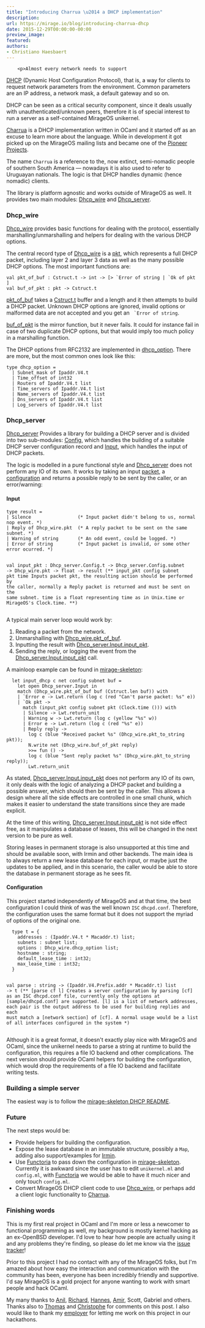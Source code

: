 ```yaml
---
title: "Introducing Charrua \u2014 a DHCP implementation"
description:
url: https://mirage.io/blog/introducing-charrua-dhcp
date: 2015-12-29T00:00:00-00:00
preview_image:
featured:
authors:
- Christiano Haesbaert
---
```



        <p>Almost every network needs to support
<a href="https://en.wikipedia.org/wiki/Dynamic_Host_Configuration_Protocol">DHCP</a>
(Dynamic
Host Configuration Protocol), that is, a way for clients to request network
parameters from the environment. Common parameters are an IP address, a network
mask, a default gateway and so on.</p>
<p>DHCP can be seen as a critical security component, since it deals usually with
unauthenticated/unknown peers, therefore it is of special interest to run a
server as a self-contained MirageOS unikernel.</p>
<p><a href="http://www.github.com/haesbaert/charrua-core">Charrua</a> is a DHCP implementation
written in OCaml and it started off as an excuse to learn more about the language.
While in development it got picked up on the MirageOS mailing lists and became one
of the <a href="https://github.com/mirage/mirage-www/wiki/Pioneer-Projects">Pioneer
Projects</a>.</p>
<p>The name <code>Charrua</code> is a reference to the, now extinct, semi-nomadic people of
southern South America &mdash; nowadays it is also used to refer to Uruguayan
nationals. The logic is that DHCP handles dynamic (hence nomadic) clients.</p>
<p>The library is platform agnostic and works outside of MirageOS as well. It
provides two main modules:
<a href="http://haesbaert.github.io/charrua-core/api/Dhcp_wire.html - [404 Not Found]">Dhcp_wire</a> and
<a href="http://haesbaert.github.io/charrua-core/api/Dhcp_server.html - [404 Not Found]">Dhcp_server</a>.</p>
<h3>Dhcp_wire</h3>
<p><a href="http://haesbaert.github.io/charrua-core/api/Dhcp_wire.html - [404 Not Found]">Dhcp_wire</a> provides
basic functions for dealing with the protocol, essentially
marshalling/unmarshalling and helpers for dealing with the various DHCP options.</p>
<p>The central record type of
<a href="http://haesbaert.github.io/charrua-core/api/Dhcp_wire.html - [404 Not Found]">Dhcp_wire</a> is a
<a href="http://haesbaert.github.io/charrua-core/api/Dhcp_wire.html#TYPEpkt - [404 Not Found]">pkt</a>, which
represents a full DHCP packet, including layer 2 and layer 3 data as well as the
many possible DHCP options. The most important functions are:</p>
<pre><code class="language-ocaml">val pkt_of_buf : Cstruct.t -&gt; int -&gt; [&gt; `Error of string | `Ok of pkt ]
val buf_of_pkt : pkt -&gt; Cstruct.t
</code></pre>
<p><a href="http://haesbaert.github.io/charrua-core/api/Dhcp_wire.html#VALpkt_of_buf - [404 Not Found]">pkt_of_buf</a> takes
a <a href="https://github.com/mirage/ocaml-cstruct">Cstruct.t</a> buffer and a length and it
then attempts to build a DHCP packet. Unknown DHCP options are ignored, invalid
options or malformed data are not accepted and you get an <code> `Error of string</code>.</p>
<p><a href="http://haesbaert.github.io/charrua-core/api/Dhcp_wire.html#VALbuf_of_pkt - [404 Not Found]">buf_of_pkt</a> is
the mirror function, but it never fails.  It could for instance fail in case of
two duplicate DHCP options, but that would imply too much policy in a
marshalling function.</p>
<p>The DHCP options from RFC2132 are implemented in
<a href="http://haesbaert.github.io/charrua-core/api/Dhcp_wire.html#TYPEdhcp_option - [404 Not Found]">dhcp_option</a>.
There are more, but the most common ones look like this:</p>
<pre><code class="language-ocaml">type dhcp_option =
  | Subnet_mask of Ipaddr.V4.t
  | Time_offset of int32
  | Routers of Ipaddr.V4.t list
  | Time_servers of Ipaddr.V4.t list
  | Name_servers of Ipaddr.V4.t list
  | Dns_servers of Ipaddr.V4.t list
  | Log_servers of Ipaddr.V4.t list
</code></pre>
<h3>Dhcp_server</h3>
<p><a href="http://haesbaert.github.io/charrua-core/api/Dhcp_server.html - [404 Not Found]">Dhcp_server</a>
Provides a library for building a DHCP server and is divided into two sub-modules:
<a href="http://haesbaert.github.io/charrua-core/api/Dhcp_server.Config.html - [404 Not Found]">Config</a>,
which handles the building of a suitable DHCP server configuration record and
<a href="http://haesbaert.github.io/charrua-core/api/Dhcp_server.Config.html - [404 Not Found]">Input</a>,
which handles the input of DHCP packets.</p>
<p>The logic is modelled in a pure functional style and
<a href="http://haesbaert.github.io/charrua-core/api/Dhcp_server.html - [404 Not Found]">Dhcp_server</a> does
not perform any IO of its own. It works by taking an input
<a href="http://haesbaert.github.io/charrua-core/api/Dhcp_wire.html#TYPEpkt - [404 Not Found]">packet</a>,
a
<a href="http://haesbaert.github.io/charrua-core/api/Dhcp_server.Config.html#TYPEt - [404 Not Found]">configuration</a>
and returns a possible reply to be sent by the caller, or an error/warning:</p>
<h4>Input</h4>
<pre><code class="language-ocaml">type result = 
| Silence                 (* Input packet didn't belong to us, normal nop event. *)
| Reply of Dhcp_wire.pkt  (* A reply packet to be sent on the same subnet. *)
| Warning of string       (* An odd event, could be logged. *)
| Error of string         (* Input packet is invalid, or some other error ocurred. *)

val input_pkt : Dhcp_server.Config.t -&gt; Dhcp_server.Config.subnet -&gt;
   Dhcp_wire.pkt -&gt; float -&gt; result
(** input_pkt config subnet pkt time Inputs packet pkt, the resulting action
    should be performed by the caller, normally a Reply packet is returned and
    must be sent on the same subnet. time is a float representing time as in
    Unix.time or MirageOS's Clock.time. **)
</code></pre>
<p>A typical main server loop would work by:</p>
<ol>
<li>Reading a packet from the network.
</li>
<li>Unmarshalling with <a href="http://haesbaert.github.io/charrua-core/api/Dhcp_wire.html#VALpkt_of_buf - [404 Not Found]">Dhcp_wire.pkt_of_buf</a>.
</li>
<li>Inputting the result with <a href="http://haesbaert.github.io/charrua-core/api/Dhcp_server.Input.html#VALinput_pkt - [404 Not Found]">Dhcp_server.Input.input_pkt</a>.
</li>
<li>Sending the reply, or logging the event from the <a href="http://haesbaert.github.io/charrua-core/api/Dhcp_server.Input.html#VALinput_pkt - [404 Not Found]">Dhcp_server.Input.input_pkt</a> call.
</li>
</ol>
<p>A mainloop example can be found in
<a href="https://github.com/mirage/mirage-skeleton/blob/master/dhcp/unikernel.ml#L28 - [404 Not Found]">mirage-skeleton</a>:</p>
<pre><code class="language-ocaml">  let input_dhcp c net config subnet buf =
    let open Dhcp_server.Input in
    match (Dhcp_wire.pkt_of_buf buf (Cstruct.len buf)) with
    | `Error e -&gt; Lwt.return (log c (red &quot;Can't parse packet: %s&quot; e))
    | `Ok pkt -&gt;
      match (input_pkt config subnet pkt (Clock.time ())) with
      | Silence -&gt; Lwt.return_unit
      | Warning w -&gt; Lwt.return (log c (yellow &quot;%s&quot; w))
      | Error e -&gt; Lwt.return (log c (red &quot;%s&quot; e))
      | Reply reply -&gt;
        log c (blue &quot;Received packet %s&quot; (Dhcp_wire.pkt_to_string pkt));
        N.write net (Dhcp_wire.buf_of_pkt reply)
        &gt;&gt;= fun () -&gt;
        log c (blue &quot;Sent reply packet %s&quot; (Dhcp_wire.pkt_to_string reply));
        Lwt.return_unit
</code></pre>
<p>As stated,
<a href="http://haesbaert.github.io/charrua-core/api/Dhcp_server.Input.html#VALinput_pkt - [404 Not Found]">Dhcp_server.Input.input_pkt</a>
does not perform any IO of its own, it only deals with the logic of analyzing a
DHCP packet and building a possible answer, which should then be sent by the
caller. This allows a design where all the side effects are controlled in one
small chunk, which makes it easier to understand the state transitions since they
are made explicit.</p>
<p>At the time of this writing,
<a href="http://haesbaert.github.io/charrua-core/api/Dhcp_server.Input.html#VALinput_pkt - [404 Not Found]">Dhcp_server.Input.input_pkt</a>
is not side effect free, as it manipulates a database of leases, this will be
changed in the next version to be pure as well.</p>
<p>Storing leases in permanent storage is also unsupported at this time and
should be available soon, with Irmin and other backends. The main idea is to
always return a new lease database for each input, or maybe just the updates to
be applied, and in this scenario, the caller would be able to store the database in
permanent storage as he sees fit.</p>
<h4>Configuration</h4>
<p>This project started independently of MirageOS and at that time, the best
configuration I could think of was the well known <code>ISC</code> <code>dhcpd.conf</code>. Therefore,
the configuration uses the same format but it does not support the myriad of
options of the original one.</p>
<pre><code class="language-ocaml">  type t = {
    addresses : (Ipaddr.V4.t * Macaddr.t) list;
    subnets : subnet list;
    options : Dhcp_wire.dhcp_option list;
    hostname : string;
    default_lease_time : int32;
    max_lease_time : int32;
  }

  val parse : string -&gt; (Ipaddr.V4.Prefix.addr * Macaddr.t) list -&gt; t
  (** [parse cf l] Creates a server configuration by parsing [cf] as an ISC
      dhcpd.conf file, currently only the options at [sample/dhcpd.conf] are
      supported. [l] is a list of network addresses, each pair is the output
      address to be used for building replies and each must match a [network
      section] of [cf]. A normal usage would be a list of all interfaces
      configured in the system *)
</code></pre>
<p>Although it is a great format, it doesn't exactly play nice with MirageOS and
OCaml, since the unikernel needs to parse a string at runtime to build the
configuration, this requires a file IO backend and other complications. The
next version should provide OCaml helpers for building the configuration, which
would drop the requirements of a file IO backend and facilitate writing tests.</p>
<h3>Building a simple server</h3>
<p>The easiest way is to follow the <a href="https://github.com/mirage/mirage-skeleton/blob/master/dhcp/README.md - [404 Not Found]">mirage-skeleton DHCP
README</a>.</p>
<h3>Future</h3>
<p>The next steps would be:</p>
<ul>
<li>Provide helpers for building the configuration.
</li>
<li>Expose the lease database in an immutable structure, possibly a <code>Map</code>, adding
also support/examples for <a href="https://github.com/mirage/irmin">Irmin</a>.
</li>
<li>Use <a href="https://github.com/mirage/functoria">Functoria</a> to pass down the
configuration in <a href="https://github.com/mirage/mirage-skeleton/blob/master/dhcp/README.md - [404 Not Found]">mirage-skeleton</a>. Currently
it is awkward since the user has to edit <code>unikernel.ml</code> and <code>config.ml</code>, with
<a href="https://github.com/mirage/functoria">Functoria</a> we would be able to have it
much nicer and only touch <code>config.ml</code>.
</li>
<li>Convert MirageOS DHCP client code to use <a href="http://haesbaert.github.io/charrua-core/api/Dhcp_wire.html - [404 Not Found]">Dhcp_wire</a>, or perhaps add a
client logic functionality to <a href="http://www.github.com/haesbaert/charrua-core">Charrua</a>.
</li>
</ul>
<h3>Finishing words</h3>
<p>This is my first real project in OCaml and I'm more or less a newcomer to
functional programming as well, my background is mostly kernel hacking as an
ex-OpenBSD developer.
I'd love to hear how people are actually using it and any problems they're
finding, so please do let me know via the
<a href="https://github.com/haesbaert/charrua-core/issues">issue tracker</a>!</p>
<p>Prior to this project I had no contact with any of the MirageOS folks, but I'm
amazed about how easy the interaction and communication with the community has been,
everyone has been incredibly friendly and supportive. I'd say MirageOS is a gold
project for anyone wanting to work with smart people and hack OCaml.</p>
<p>My many thanks to <a href="http://anil.recoil.org">Anil</a>, <a href="http://mort.io">Richard</a>, <a href="https://github.com/hannesm">Hannes</a>, <a href="https://twitter.com/amirmc - [1 Client error: Number of redirects hit maximum amount]">Amir</a>, Scott, Gabriel and others.
Thanks also to <a href="http://roscidus.com/blog/">Thomas</a> and <a href="https://github.com/Chris00/">Christophe</a> for comments on this post.
I also
would like to thank my <a href="https://www.genua.de">employer</a> for letting me work on this
project in our hackathons.</p>

      
